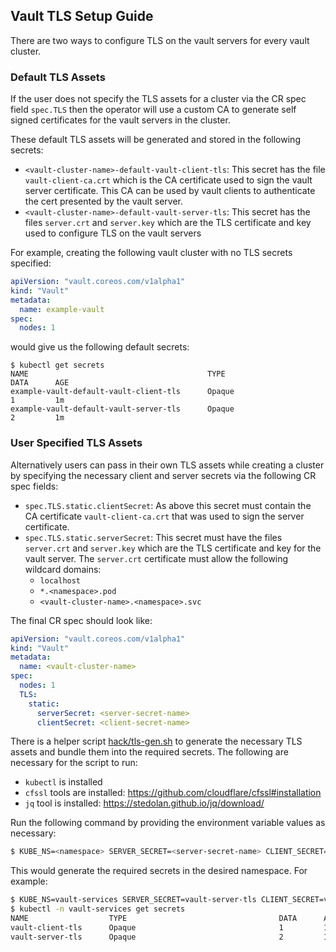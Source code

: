 ## Vault TLS Setup Guide

There are two ways to configure TLS on the vault servers for every vault cluster.

### Default TLS Assets

If the user does not specify the TLS assets for a cluster via the CR spec field `spec.TLS` then the operator will use a custom CA to generate self signed certificates for the vault servers in the cluster.

These default TLS assets will be generated and stored in the following secrets:
- `<vault-cluster-name>-default-vault-client-tls`: This secret has the file `vault-client-ca.crt` which is the CA certificate used to sign the vault server certificate. This CA can be used by vault clients to authenticate the cert presented by the vault server.
- `<vault-cluster-name>-default-vault-server-tls`: This secret has the files `server.crt` and `server.key` which are the TLS certificate and key used to configure TLS on the vault servers

For example, creating the following vault cluster with no TLS secrets specified:

```yaml
apiVersion: "vault.coreos.com/v1alpha1"
kind: "Vault"
metadata:
  name: example-vault
spec:
  nodes: 1
```

would give us the following default secrets:

```
$ kubectl get secrets
NAME                                        TYPE                                  DATA      AGE
example-vault-default-vault-client-tls      Opaque                                1         1m
example-vault-default-vault-server-tls      Opaque                                2         1m
```

### User Specified TLS Assets

Alternatively users can pass in their own TLS assets while creating a cluster by specifying the necessary client and server secrets via the following CR spec fields:
- `spec.TLS.static.clientSecret`: As above this secret must contain the CA certificate `vault-client-ca.crt` that was used to sign the server certificate.
- `spec.TLS.static.serverSecret`: This secret must have the files `server.crt` and `server.key` which are the TLS certificate and key for the vault server. The `server.crt` certificate must allow the following wildcard domains:
    - `localhost`
    - `*.<namespace>.pod`
    - `<vault-cluster-name>.<namespace>.svc`

The final CR spec should look like:

```yaml
apiVersion: "vault.coreos.com/v1alpha1"
kind: "Vault"
metadata:
  name: <vault-cluster-name>
spec:
  nodes: 1
  TLS:
    static:
      serverSecret: <server-secret-name>
      clientSecret: <client-secret-name>
```

There is a helper script [hack/tls-gen.sh](../../hack/tls-gen.sh) to generate the necessary TLS assets and bundle them into the required secrets.
The following are necessary for the script to run:
* `kubectl` is installed
* `cfssl` tools are installed: https://github.com/cloudflare/cfssl#installation
* `jq` tool is installed: https://stedolan.github.io/jq/download/

Run the following command by providing the environment variable values as necessary:

```bash
$ KUBE_NS=<namespace> SERVER_SECRET=<server-secret-name> CLIENT_SECRET=<client-secret-name> hack/tls-gen.sh
```

This would generate the required secrets in the desired namespace. For example:

```bash
$ KUBE_NS=vault-services SERVER_SECRET=vault-server-tls CLIENT_SECRET=vault-client-tls hack/tls-gen.sh
$ kubectl -n vault-services get secrets
NAME                  TYPE                                  DATA      AGE
vault-client-tls      Opaque                                1         1m
vault-server-tls      Opaque                                2         1m
```
